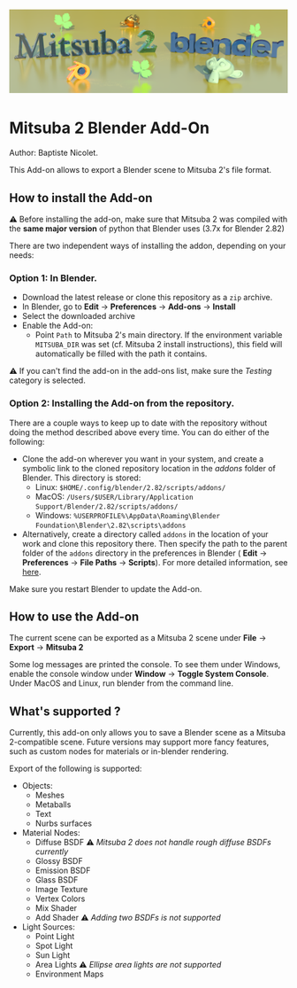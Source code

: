 ![Header Render](img/readme.png)
=======================

# Mitsuba 2 Blender Add-On

Author: Baptiste Nicolet.

This Add-on allows to export a Blender scene to Mitsuba 2's file format.

## How to install the Add-on

:warning: Before installing the add-on, make sure that Mitsuba 2 was compiled with the **same major version** of python that Blender uses (3.7x for Blender 2.82)

There are two independent ways of installing the addon, depending on your needs:

### Option 1: In Blender.

- Download the latest release or clone this repository as a `zip` archive.
- In Blender, go to **Edit** -> **Preferences** -> **Add-ons** -> **Install**
- Select the downloaded archive
- Enable the Add-on:
	- Point `Path` to Mitsuba 2's main directory. If the environment variable `MITSUBA_DIR` was set (cf. Mitsuba 2 install instructions), this field will automatically be filled with the path it contains.

:warning: If you can't find the add-on in the add-ons list, make sure the *Testing* category is selected.

### Option 2: Installing the Add-on from the repository.
There are a couple ways to keep up to date with the repository without doing the method described above every time. You can do either of the following:

-  Clone the add-on wherever you want in your system, and create a symbolic link to the cloned repository location in the *addons* folder of Blender. This directory is stored:
	- Linux: `$HOME/.config/blender/2.82/scripts/addons/`
  	- MacOS: `/Users/$USER/Library/Application Support/Blender/2.82/scripts/addons/`
  	- Windows: `%USERPROFILE%\AppData\Roaming\Blender Foundation\Blender\2.82\scripts\addons`
- Alternatively, create a directory called `addons` in the location of your work and clone this repository there. Then specify the path to the parent folder of the `addons` directory in the preferences in Blender ( **Edit** -> **Preferences** -> **File Paths** -> **Scripts**).  For more detailed information, see [here](https://docs.blender.org/manual/en/latest/editors/preferences/addons.html#rd-party-add-ons).

Make sure you restart Blender to update the Add-on.

## How to use the Add-on

The current scene can be exported as a Mitsuba 2 scene under **File** -> **Export** -> **Mitsuba 2**

Some log messages are printed the console. To see them under Windows, enable the console window under **Window** -> **Toggle System Console**. Under MacOS and Linux, run blender from the command line.

## What's supported ?

Currently, this add-on only allows you to save a Blender scene as a Mitsuba 2-compatible scene. Future versions may support more fancy features, such as custom nodes for materials or in-blender rendering.

Export of the following is supported:

- Objects:
  - Meshes
  - Metaballs
  - Text
  - Nurbs surfaces
- Material Nodes:
  - Diffuse BSDF :warning: *Mitsuba 2 does not handle rough diffuse BSDFs currently*
  - Glossy BSDF
  - Emission BSDF
  - Glass BSDF
  - Image Texture
  - Vertex Colors
  - Mix Shader
  - Add Shader :warning: *Adding two BSDFs is not supported*
- Light Sources:
  - Point Light
  - Spot Light
  - Sun Light
  - Area Lights :warning: *Ellipse area lights are not supported*
  - Environment Maps
